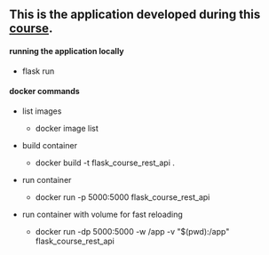 ## This is the application developed during this [course](https://www.udemy.com/course/rest-api-flask-and-python).

#### running the application locally

- flask run

#### docker commands

- list images
    - docker image list

- build container
    - docker build -t flask_course_rest_api .

- run container
    - docker run -p 5000:5000 flask_course_rest_api

- run container with volume for fast reloading
    - docker run -dp 5000:5000 -w /app -v "$(pwd):/app" flask_course_rest_api